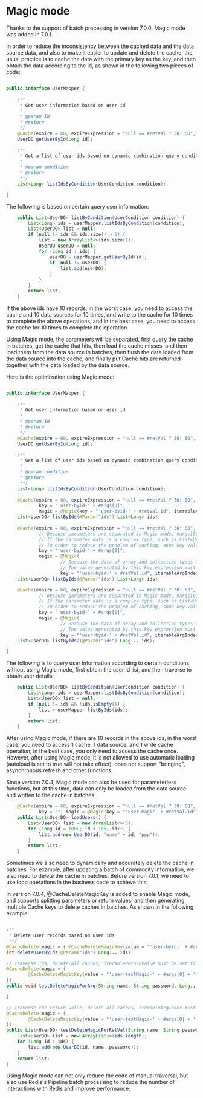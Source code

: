 # Magic mode

Thanks to the support of batch processing in version 7.0.0, Magic mode was added in 7.0.1.

In order to reduce the inconsistency between the cached data and the data source data, and also to make it easier to update and delete the cache, the usual practice is to cache the data with the primary key as the key, and then obtain the data according to the id, as shown in the following two pieces of code:

```java

public interface UserMapper {
    
    /**
     * Get user information based on user id
     * 
     * @param id
     * @return
     */
    @Cache(expire = 60, expireExpression = "null == #retVal ? 30: 60", key = "'user-byid-' + #args[0]")
    UserDO getUserById(Long id);

    /**
     * Get a list of user ids based on dynamic combination query conditions
     *
     * @param condition
     * @return
     **/
    List<Long> listIdsByCondition(UserCondition condition);

}

```

The following is based on certain query user information:

```java
    public List<UserDO> listByCondition(UserCondition condition) {
        List<Long> ids = userMapper.listIdsByCondition(condition);
        List<UserDO> list = null;
        if (null != ids && ids.size() > 0) {
            list = new ArrayList<>(ids.size());
            UserDO userDO = null;
            for (Long id : ids) {
                userDO = userMapper.getUserById(id);
                if (null != userDO) {
                    list.add(userDO);
                }
            }
        }
        return list;
    }
```
If the above ids have 10 records, in the worst case, you need to access the cache and 10 data sources for 10 times, and write to the cache for 10 times to complete the above operations, and in the best case, you need to access the cache for 10 times to complete the operation.

Using Magic mode, the parameters will be separated, first query the cache in batches, get the cache that hits, then load the cache misses, and then load them from the data source in batches, then flush the data loaded from the data source into the cache, and finally put Cache hits are returned together with the data loaded by the data source.

Here is the optimization using Magic mode:

```java

public interface UserMapper {
    
    /**
     * Get user information based on user id
     * 
     * @param id
     * @return
     */
    @Cache(expire = 60, expireExpression = "null == #retVal ? 30: 60", key = "'user-byid-' + #args[0]")
    UserDO getUserById(Long id);

    /**
     * Get a list of user ids based on dynamic combination query conditions
     *
     * @param condition
     * @return
     **/
    List<Long> listIdsByCondition(UserCondition condition);
    
    @Cache(expire = 60, expireExpression = "null == #retVal ? 30: 60",
            key = "'user-byid-' + #args[0]",
            magic = @Magic(key = "'user-byid-' + #retVal.id", iterableArgIndex = 0))
    List<UserDO> listByIds(@Param("ids") List<Long> ids);
    
    @Cache(expire = 60, expireExpression = "null == #retVal ? 30: 60",
            // Because parameters are separated in Magic mode, #args[0] is used to take parameters.
            // If the parameter data is a complex type, such as List<UserDO>, then use #args[0].id for the parameter
            // In order to reduce the problem of caching, some key values ​​must be the same as those of the getUserById method
            key = "'user-byid-' + #args[0]",
            magic = @Magic(
                    // Because the data of array and collection types are separated in Magic mode, #retVal is used for the return value.
                    // The value generated by this key expression must also be the same as that of the getUserById method
                    key = "'user-byid-' + #retVal.id", iterableArgIndex = 0))
    List<UserDO> listByIds(@Param("ids") List<Long> ids);

    @Cache(expire = 60, expireExpression = "null == #retVal ? 30: 60",
            // Because parameters are separated in Magic mode, #args[0] is used to take parameters.
            // If the parameter data is a complex type, such as List<UserDO>, then use #args[0].id for the parameter
            // In order to reduce the problem of caching, some key values ​​must be the same as those of the getUserById method
            key = "'user-byid-' + #args[0]",
            magic = @Magic(
                    // Because the data of array and collection types are separated in Magic mode, #retVal is used for the return value.
                    // The value generated by this key expression must also be the same as that of the getUserById method
                    key = "'user-byid-' + #retVal.id", iterableArgIndex = 0))
    List<UserDO> listByIds2(@Param("ids") Long... ids);

}

```

The following is to query user information according to certain conditions without using Magic mode, first obtain the user id list, and then traverse to obtain user details:

```java
    public List<UserDO> listByCondition(UserCondition condition) {
        List<Long> ids = userMapper.listIdsByCondition(condition);
        List<UserDO> list = null;
        if (null != ids && !ids.isEmpty()) {
            list = userMapper.listByIds(ids);
        }
        return list;
    }
```

After using Magic mode, if there are 10 records in the above ids, in the worst case, you need to access 1 cache, 1 data source, and 1 write cache operation; in the best case, you only need to access the cache once. However, after using Magic mode, it is not allowed to use automatic loading (autoload is set to true will not take effect), does not support "bringing", asynchronous refresh and other functions.

Since version 7.0.4, Magic mode can also be used for parameterless functions, but at this time, data can only be loaded from the data source and written to the cache in batches.

```java
    @Cache(expire = 60, expireExpression = "null == #retVal ? 30: 60",
            key = "", magic = @Magic(key = "'user-magic-'+ #retVal.id"))
    public List<UserDO> loadUsers() {
        List<UserDO> list = new ArrayList<>(5);
        for (Long id = 100L; id < 105; id++) {
            list.add(new UserDO(id, "name" + id, "ppp"));
        }
        return list;
    }
```

Sometimes we also need to dynamically and accurately delete the cache in batches. For example, after updating a batch of commodity information, we also need to delete the cache in batches. Before version 7.0.1, we need to use loop operations in the business code to achieve this.

In version 7.0.4, @CacheDeleteMagicKey is added to enable Magic mode, and supports splitting parameters or return values, and then generating multiple Cache keys to delete caches in batches. As shown in the following example:

```java

/**
 * Delete user records based on user ids
 **/
@CacheDelete(magic = { @CacheDeleteMagicKey(value = "'user-byid-' + #args[0]", condition = "#retVal > 0", iterableArgIndex = 0, iterableReturnValue = false) })
int deleteUserByIds(@Param("ids") Long... ids);

// Traverse ids, delete all caches, iterableReturnValue must be set to false
@CacheDelete(magic = {
        @CacheDeleteMagicKey(value = "'user-testMagic-' + #args[0] + '-' + #args[1] + '-' + #args[2]", iterableArgIndex = 2, iterableReturnValue = false)
})
public void testDeleteMagicForArg(String name, String password, Long... ids) {

}

// Traverse the return value, delete all caches, iterableArgIndex must be set to -1, iterableReturnValue must be set to true
@CacheDelete(magic = {
        @CacheDeleteMagicKey(value = "'user-testMagic-' + #args[0] + '-' + #args[1] + '-' + #retVal.id", iterableArgIndex = -1, iterableReturnValue = true)
})
public List<UserDO> testDeleteMagicForRetVal(String name, String password, Long... ids) {
    List<UserDO> list = new ArrayList<>(ids.length);
    for (Long id : ids) {
        list.add(new UserDO(id, name, password));
    }
    return list;
}
```

Using Magic mode can not only reduce the code of manual traversal, but also use Redis's Pipeline batch processing to reduce the number of interactions with Redis and improve performance.